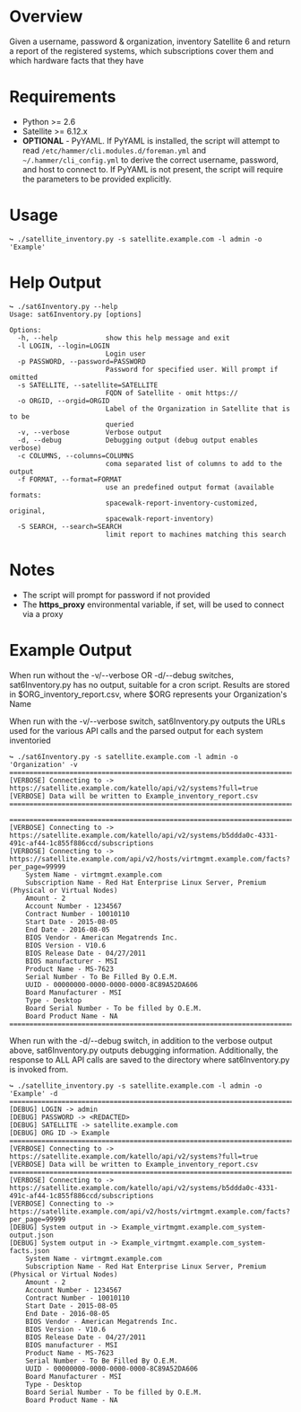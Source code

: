 # Overview
Given a username, password & organization, inventory Satellite 6 and return a report
of the registered systems, which subscriptions cover them and which hardware facts that they have

# Requirements

* Python >= 2.6
* Satellite >= 6.12.x
* **OPTIONAL** - PyYAML. If PyYAML is installed, the script will attempt to read `/etc/hammer/cli.modules.d/foreman.yml` and `~/.hammer/cli_config.yml` to derive the correct username, password, and host to connect to. If PyYAML is not present, the script will require the parameters to be provided explicitly.

# Usage

~~~
↪ ./satellite_inventory.py -s satellite.example.com -l admin -o 'Example'
~~~

# Help Output

~~~
↪ ./sat6Inventory.py --help
Usage: sat6Inventory.py [options]

Options:
  -h, --help            show this help message and exit
  -l LOGIN, --login=LOGIN
                        Login user
  -p PASSWORD, --password=PASSWORD
                        Password for specified user. Will prompt if omitted
  -s SATELLITE, --satellite=SATELLITE
                        FQDN of Satellite - omit https://
  -o ORGID, --orgid=ORGID
                        Label of the Organization in Satellite that is to be
                        queried
  -v, --verbose         Verbose output
  -d, --debug           Debugging output (debug output enables verbose)
  -c COLUMNS, --columns=COLUMNS
                        coma separated list of columns to add to the output
  -f FORMAT, --format=FORMAT
                        use an predefined output format (available formats:
                        spacewalk-report-inventory-customized, original,
                        spacewalk-report-inventory)
  -S SEARCH, --search=SEARCH
                        limit report to machines matching this search
~~~
# Notes

* The script will prompt for password if not provided
* The **https_proxy** environmental variable, if set, will be used to connect via a proxy

# Example Output

When run without the -v/--verbose OR -d/--debug switches, sat6Inventory.py has no output,
suitable for a cron script.  Results are stored in $ORG_inventory_report.csv, where $ORG
represents your Organization's Name

When run with the -v/--verbose switch, sat6Inventory.py outputs the URLs used for the various
API calls and the parsed output for each system inventoried

~~~
↪ ./sat6Inventory.py -s satellite.example.com -l admin -o 'Organization' -v
================================================================================
[VERBOSE] Connecting to -> https://satellite.example.com/katello/api/v2/systems?full=true
[VERBOSE] Data will be written to Example_inventory_report.csv
================================================================================

================================================================================
[VERBOSE] Connecting to -> https://satellite.example.com/katello/api/v2/systems/b5ddda0c-4331-491c-af44-1c855f886ccd/subscriptions
[VERBOSE] Connecting to -> https://satellite.example.com/api/v2/hosts/virtmgmt.example.com/facts?per_page=99999
	System Name - virtmgmt.example.com
	Subscription Name - Red Hat Enterprise Linux Server, Premium (Physical or Virtual Nodes)
	Amount - 2
	Account Number - 1234567
	Contract Number - 10010110
	Start Date - 2015-08-05
	End Date - 2016-08-05
	BIOS Vendor - American Megatrends Inc.
	BIOS Version - V10.6
	BIOS Release Date - 04/27/2011
	BIOS manufacturer - MSI
	Product Name - MS-7623
	Serial Number - To Be Filled By O.E.M.
	UUID - 00000000-0000-0000-0000-8C89A52DA606
	Board Manufacturer - MSI
	Type - Desktop
	Board Serial Number - To be filled by O.E.M.
	Board Product Name - NA
================================================================================

~~~

When run with the -d/--debug switch, in addition to the verbose output above, sat6Inventory.py
outputs debugging information. Additionally, the response to ALL API calls are saved to the
directory where sat6Inventory.py is invoked from.

~~~
↪ ./satellite_inventory.py -s satellite.example.com -l admin -o 'Example' -d
================================================================================
[DEBUG] LOGIN -> admin
[DEBUG] PASSWORD -> <REDACTED>
[DEBUG] SATELLITE -> satellite.example.com
[DEBUG] ORG ID -> Example
================================================================================
[VERBOSE] Connecting to -> https://satellite.example.com/katello/api/v2/systems?full=true
[VERBOSE] Data will be written to Example_inventory_report.csv
================================================================================
[VERBOSE] Connecting to -> https://satellite.example.com/katello/api/v2/systems/b5ddda0c-4331-491c-af44-1c855f886ccd/subscriptions
[VERBOSE] Connecting to -> https://satellite.example.com/api/v2/hosts/virtmgmt.example.com/facts?per_page=99999
[DEBUG] System output in -> Example_virtmgmt.example.com_system-output.json
[DEBUG] System output in -> Example_virtmgmt.example.com_system-facts.json
    System Name - virtmgmt.example.com
    Subscription Name - Red Hat Enterprise Linux Server, Premium (Physical or Virtual Nodes)
    Amount - 2
    Account Number - 1234567
    Contract Number - 10010110
    Start Date - 2015-08-05
    End Date - 2016-08-05
    BIOS Vendor - American Megatrends Inc.
    BIOS Version - V10.6
    BIOS Release Date - 04/27/2011
    BIOS manufacturer - MSI
    Product Name - MS-7623
    Serial Number - To Be Filled By O.E.M.
    UUID - 00000000-0000-0000-0000-8C89A52DA606
    Board Manufacturer - MSI
    Type - Desktop
    Board Serial Number - To be filled by O.E.M.
    Board Product Name - NA
~~~
